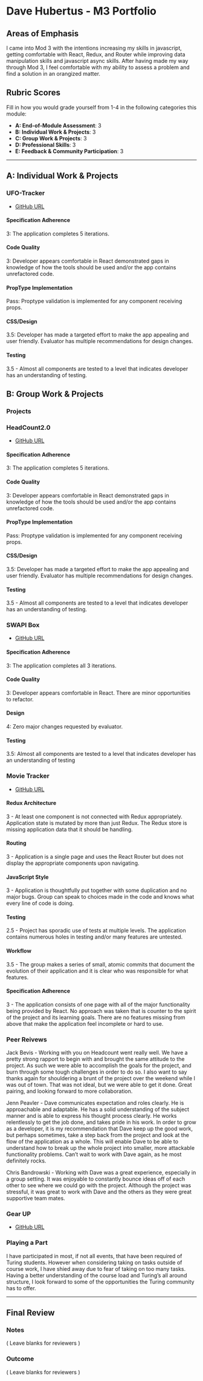 # Dave Hubertus - M3 Portfolio

## Areas of Emphasis

  I came into Mod 3 with the intentions increasing my skills in javascript, getting comfortable with React, Redux, and Router while improving data manipulation skills and javascript async skills. After having made my way through Mod 3, I feel comfortable with my ability to assess a problem and find a solution in an orangized matter.

## Rubric Scores

Fill in how you would grade yourself from 1-4 in the following categories this module:

*   **A: End-of-Module Assessment**: 3
*   **B: Individual Work & Projects**: 3
*   **C: Group Work & Projects**: 3
*   **D: Professional Skills**: 3
*   **E: Feedback & Community Participation**: 3

-----------------------

## A: Individual Work & Projects


### UFO-Tracker

*   [GitHub URL](https://github.com/dhubertus/ufo-sighting-google-maps)

#### Specification Adherence
3: The application completes 5 iterations.

#### Code Quality
3: Developer appears comfortable in React demonstrated gaps in knowledge of how the tools should be used and/or the app contains unrefactored code.

#### PropType Implementation
Pass: Proptype validation is implemented for any component receiving props.

#### CSS/Design
3.5: Developer has made a targeted effort to make the app appealing and user friendly. Evaluator has multiple recommendations for design changes.

#### Testing
3.5 - Almost all components are tested to a level that indicates developer has an understanding of testing.


## B: Group Work & Projects

### Projects

### HeadCount2.0

*   [GitHub URL](https://github.com/dhubertus/headCount2.0)

#### Specification Adherence
3: The application completes 5 iterations.

#### Code Quality
3: Developer appears comfortable in React demonstrated gaps in knowledge of how the tools should be used and/or the app contains unrefactored code.

#### PropType Implementation
Pass: Proptype validation is implemented for any component receiving props.

#### CSS/Design
3.5: Developer has made a targeted effort to make the app appealing and user friendly. Evaluator has multiple recommendations for design changes.

#### Testing
3.5 - Almost all components are tested to a level that indicates developer has an understanding of testing.


### SWAPI Box

*   [GitHub URL](https://github.com/dhubertus/SWAPI-Box)


#### Specification Adherence
3: The application completes all 3 iterations.

#### Code Quality
3: Developer appears comfortable in React. There are minor opportunities to refactor.

#### Design
4: Zero major changes requested by evaluator.

#### Testing
3.5: Almost all components are tested to a level that indicates developer has an understanding of testing


### Movie Tracker

*   [GitHub URL](https://github.com/kamos1/movie-tracker)

#### Redux Architecture
3 - At least one component is not connected with Redux appropriately. Application state is mutated by more than just Redux. The Redux store is missing application data that it should be handling.

#### Routing
3 - Application is a single page and uses the React Router but does not display the appropriate components upon navigating.

#### JavaScript Style
3 - Application is thoughtfully put together with some duplication and no major bugs. Group can speak to choices made in the code and knows what every line of code is doing.

#### Testing
2.5 - Project has sporadic use of tests at multiple levels. The application contains numerous holes in testing and/or many features are untested.

#### Workflow
3.5 - The group makes a series of small, atomic commits that document the evolution of their application and it is clear who was responsible for what features.

#### Specification Adherence
3 - The application consists of one page with all of the major functionality being provided by React. No approach was taken that is counter to the spirit of the project and its learning goals. There are no features missing from above that make the application feel incomplete or hard to use.



### Peer Reivews
Jack Bevis - Working with you on Headcount went really well. We have a pretty strong rapport to begin with and brought the same attitude to the project. As such we were able to accomplish the goals for the project, and burn through some tough challenges in order to do so. I also want to say thanks again for shouldering a brunt of the project over the weekend while I was out of town. That was not ideal, but we were able to get it done. Great pairing, and looking forward to more collaboration.

Jenn Peavler - Dave communicates expectation and roles clearly.  He is approachable and adaptable.  He has a solid understanding of the subject manner and is able to express his thought process clearly.  He works relentlessly to get the job done, and takes pride in his work.  In order to grow as a developer, it is my recommendation that Dave keep up the good work, but perhaps sometimes, take a step back from the project and look at the flow of the application as a whole.  This will enable Dave to be able to understand how to break up the whole project into smaller, more attackable functionality problems.  Can’t wait to work with Dave again, as he most definitely rocks.

Chris Bandrowski - Working with Dave was a great experience, especially in a group setting. It was enjoyable to constantly bounce ideas off of each other to see where we could go with the project. Although the project was stressful, it was great to work with Dave and the others as they were great supportive team mates.


### Gear UP

*   [GitHub URL](https://gist.github.com/dhubertus/52265c7da34c93966e066a223aed3da2)

### Playing a Part

I have participated in most, if not all events, that have been required of Turing students. However when considering taking on tasks outside of course work, I have shied away due to fear of taking on too many tasks. Having a better understanding of the course load and Turing’s all around structure, I look forward to some of the opportunities the Turing community has to offer. 

------------------

## Final Review

### Notes

( Leave blanks for reviewers )

### Outcome

( Leave blanks for reviewers )
